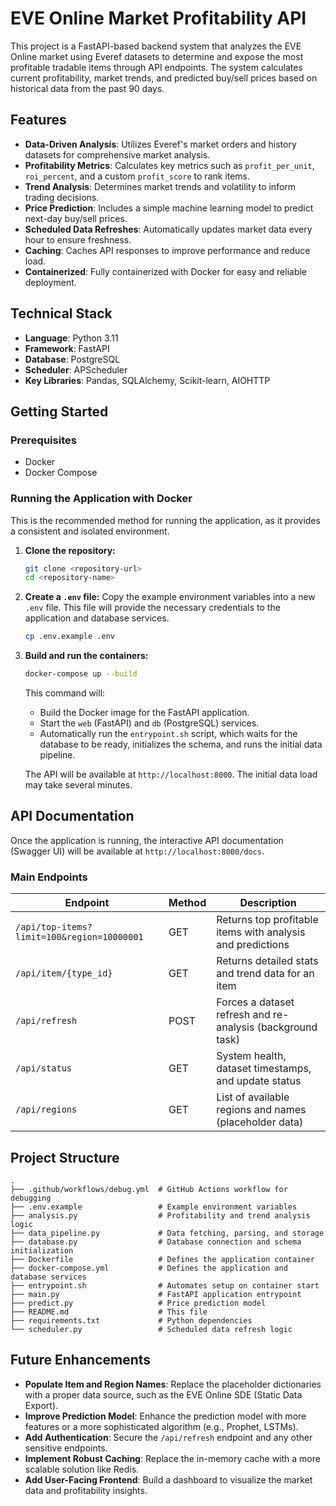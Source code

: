 # EVE Online Market Profitability API

This project is a FastAPI-based backend system that analyzes the EVE Online market using Everef datasets to determine and expose the most profitable tradable items through API endpoints. The system calculates current profitability, market trends, and predicted buy/sell prices based on historical data from the past 90 days.

## Features

- **Data-Driven Analysis**: Utilizes Everef's market orders and history datasets for comprehensive market analysis.
- **Profitability Metrics**: Calculates key metrics such as `profit_per_unit`, `roi_percent`, and a custom `profit_score` to rank items.
- **Trend Analysis**: Determines market trends and volatility to inform trading decisions.
- **Price Prediction**: Includes a simple machine learning model to predict next-day buy/sell prices.
- **Scheduled Data Refreshes**: Automatically updates market data every hour to ensure freshness.
- **Caching**: Caches API responses to improve performance and reduce load.
- **Containerized**: Fully containerized with Docker for easy and reliable deployment.

## Technical Stack

- **Language**: Python 3.11
- **Framework**: FastAPI
- **Database**: PostgreSQL
- **Scheduler**: APScheduler
- **Key Libraries**: Pandas, SQLAlchemy, Scikit-learn, AIOHTTP

## Getting Started

### Prerequisites

- Docker
- Docker Compose

### Running the Application with Docker

This is the recommended method for running the application, as it provides a consistent and isolated environment.

1.  **Clone the repository:**
    ```bash
    git clone <repository-url>
    cd <repository-name>
    ```

2.  **Create a `.env` file:**
    Copy the example environment variables into a new `.env` file. This file will provide the necessary credentials to the application and database services.
    ```bash
    cp .env.example .env
    ```

3.  **Build and run the containers:**
    ```bash
    docker-compose up --build
    ```
    This command will:
    - Build the Docker image for the FastAPI application.
    - Start the `web` (FastAPI) and `db` (PostgreSQL) services.
    - Automatically run the `entrypoint.sh` script, which waits for the database to be ready, initializes the schema, and runs the initial data pipeline.

    The API will be available at `http://localhost:8000`. The initial data load may take several minutes.

## API Documentation

Once the application is running, the interactive API documentation (Swagger UI) will be available at `http://localhost:8000/docs`.

### Main Endpoints

| Endpoint                                   | Method | Description                                                |
| ------------------------------------------ | ------ | ---------------------------------------------------------- |
| `/api/top-items?limit=100&region=10000001` | GET    | Returns top profitable items with analysis and predictions |
| `/api/item/{type_id}`                      | GET    | Returns detailed stats and trend data for an item          |
| `/api/refresh`                             | POST   | Forces a dataset refresh and re-analysis (background task) |
| `/api/status`                              | GET    | System health, dataset timestamps, and update status       |
| `/api/regions`                             | GET    | List of available regions and names (placeholder data)     |

## Project Structure

```
.
├── .github/workflows/debug.yml  # GitHub Actions workflow for debugging
├── .env.example                 # Example environment variables
├── analysis.py                  # Profitability and trend analysis logic
├── data_pipeline.py             # Data fetching, parsing, and storage
├── database.py                  # Database connection and schema initialization
├── Dockerfile                   # Defines the application container
├── docker-compose.yml           # Defines the application and database services
├── entrypoint.sh                # Automates setup on container start
├── main.py                      # FastAPI application entrypoint
├── predict.py                   # Price prediction model
├── README.md                    # This file
├── requirements.txt             # Python dependencies
└── scheduler.py                 # Scheduled data refresh logic
```

## Future Enhancements

-   **Populate Item and Region Names**: Replace the placeholder dictionaries with a proper data source, such as the EVE Online SDE (Static Data Export).
-   **Improve Prediction Model**: Enhance the prediction model with more features or a more sophisticated algorithm (e.g., Prophet, LSTMs).
-   **Add Authentication**: Secure the `/api/refresh` endpoint and any other sensitive endpoints.
-   **Implement Robust Caching**: Replace the in-memory cache with a more scalable solution like Redis.
-   **Add User-Facing Frontend**: Build a dashboard to visualize the market data and profitability insights.